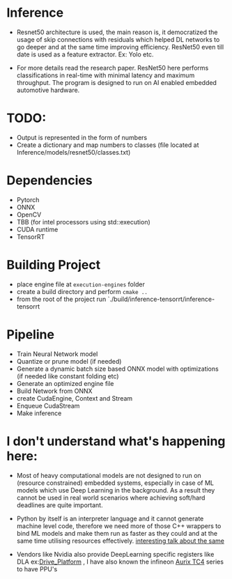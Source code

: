 # Inference

- Resnet50 architecture is used, the main reason is, it democratized the usage of skip connections with residuals which helped DL networks to go deeper and at the same time improving efficiency. ResNet50 even till date is used as a feature extractor. Ex: Yolo etc.

- For more details read the research paper. ResNet50 here performs classifications in real-time with minimal latency and maximum throughput. The program is designed to run on AI enabled embedded automotive hardware. 

# TODO:
- Output is represented in the form of numbers
- Create a dictionary and map numbers to classes (file located at Inference/models/resnet50/classes.txt)


# Dependencies
- Pytorch
- ONNX
- OpenCV
- TBB (for intel processors using std::execution)
- CUDA runtime
- TensorRT

# Building Project

- place engine file at `execution-engines` folder
- create a build directory and perform `cmake ..`
- from the root of the project run `./build/inference-tensorrt/inference-tensorrt

# Pipeline

- Train Neural Network model
- Quantize or prune model (if needed)
- Generate a dynamic batch size based ONNX model with optimizations (if needed like constant folding etc)
- Generate an optimized engine file 
- Build Network from ONNX
- create CudaEngine, Context and Stream
- Enqueue CudaStream
- Make inference

# I don't understand what's happening here: 

- Most of heavy computational models are not designed to run on (resource constrained) embedded systems, especially in case of ML models which use Deep Learning in the background. As a result they cannot be used in real world scenarios where achieving soft/hard deadlines are quite important. 

- Python by itself is an interpreter language and it cannot generate machine level code, therefore we need more of those C++ wrappers to bind ML models and make them run as faster as they could and at the same time utilising resources effectively. [interesting talk about the same](https://www.youtube.com/watch?v=3SypMvnQT_s&ab_channel=TeslaOwnersOnline)

- Vendors like Nvidia also provide DeepLearning specific registers like DLA ex:[Drive_Platform](https://www.nvidia.com/de-de/self-driving-cars/drive-platform/hardware/) , I have also known the infineon [Aurix TC4](https://www.youtube.com/watch?v=vy964dkk67I&ab_channel=Synopsys) series to have PPU's







